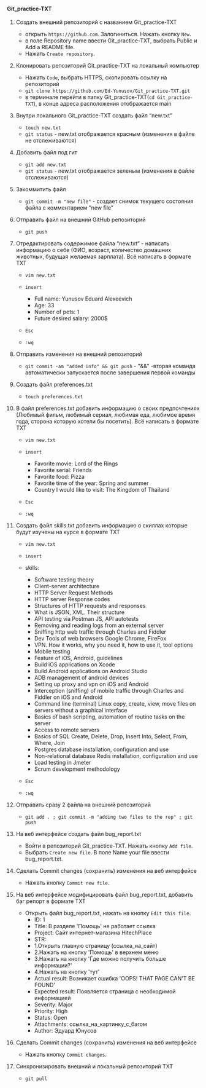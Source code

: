 #### Git_practice-TXT
1. Создать внешний репозиторий c названием Git_practice-TXT
    + открыть `https://github.com`. Залогиниться. Нажать кнопку `New`. 
    + в поле Repository name ввести Git_practice-TXT, выбрать Public и Add a README file. 
    + Нажать `Create repository`.

2. Клонировать репозиторий Git_practice-TXT на локальный компьютер
    + Нажать `Code`, выбрать HTTPS, скопировать ссылку на репозиторий 
    + `git clone https://github.com/Ed-Yunusov/Git_practice-TXT.git`
    + в терминале перейти в папку Git_practice-TXT(`cd Git_practice-TXT`), в конце адреса расположения отображается main

3. Внутри локального Git_practice-TXT создать файл “new.txt”
    + `touch new.txt`
    + `git status` - new.txt отображается красным (изменения в файле не отслеживаются)

4. Добавить файл под гит
    + `git add new.txt`
    + `git status` - new.txt отображается зеленым (изменения в файле отслеживаются)

5. Закоммитить файл
    + `git commit -m "new file"` - создает снимок текущего состояния файла с комментарием "new file"

6. Отправить файл на внешний GitHub репозиторий
    + `git push`

7. Отредактировать содержимое файла “new.txt” - написать информацию о себе (ФИО, возраст, количество домашних животных, будущая желаемая зарплата). Всё написать в формате TXT
    + `vim new.txt` 
    + `insert`
        + Full name: Yunusov Eduard Alexeevich
        + Age: 33
        + Number of pets: 1
        + Future desired salary: 2000$

    + `Esc`
    + `:wq`

8. Отправить изменения на внешний репозиторий
    + `git commit -am "added info" && git push` - "&&" -вторая команда автоматически запускается после завершения первой команды

9. Создать файл preferences.txt
    + `touch preferences.txt`

10. В файл preferences.txt добавить информацию о своих предпочтениях (Любимый фильм, любимый сериал, любимая еда, любимое время года, сторона которую хотели бы посетить). Всё написать в формате TXT
    + `vim new.txt` 
    + `insert`
        + Favorite movie: Lord of the Rings
        + Favorite serial: Friends
        + Favorite food: Pizza
        + Favorite time of the year: Spring and summer
        + Country I would like to visit: The Kingdom of Thailand

    + `Esc`
    + `:wq`

11. Создать файл skills.txt добавить информацию о скиллах которые будут изучены на курсе в формате TXT
    + `vim new.txt` 
    + `insert`
    + skills:
        + Software testing theory
        + Client-server architecture
        + HTTP Server Request Methods
        + HTTP server Response codes
        + Structures of HTTP requests and responses
        + What is JSON, XML. Their structure
        + API testing via Postman JS, API autotests
        + Removing and reading logs from an external server
        + Sniffing http web traffic through Charles and Fiddler
        + Dev Tools of web browsers Google Chrome, FireFox
        + VPN. How it works, why you need it, how to use it, tool options
        + Mobile testing
        + Feature of iOS, Android, guidelines
        + Build iOS applications on Xcode
        + Build Android applications on Android Studio
        + ADB management of android devices
        + Setting up proxy and vpn on iOS and Android
        + Interception (sniffing) of mobile traffic through Charles and Fiddler on iOS and Android
        + Command line (terminal) Linux copy, create, view, move files on servers without a graphical interface
        + Basics of bash scripting, automation of routine tasks on the server
        + Access to remote servers
        + Basics of SQL Create, Delete, Drop, Insert Into, Select, From, Where, Join
        + Postgres database installation, configuration and use
        + Non-relational database Redis installation, configuration and use
        + Load testing in Jmeter
        + Scrum development methodology

    + `Esc`
    + `:wq`

12. Отправить сразу 2 файла на внешний репозиторий
    + `git add . ; git commit -m "adding two files to the rep" ; git push`

13. На веб интерфейсе создать файл bug_report.txt
    + Войти в репозиторий Git_practice-TXT. Нажать кнопку `Add file`.
    + Выбрать `Create new file`. В поле Name your file ввести bug_report.txt.

14. Сделать Commit changes (сохранить) изменения на веб интерфейсе
    + Нажать кнопку `Commit new file`.

15. На веб интерфейсе модифицировать файл bug_report.txt, добавить баг репорт в формате TXT
    + Открыть файл bug_report.txt, нажать на кнопку `Edit this file`.
    	+ ID: 1
    	+ Title: В разделе 'Помощь' не работает ссылка
    	+ Project: Сайт интернет-магазина HitechPlace
    	+ STR:
    	+ 1.Открыть главную страницу (ссылка_на_сайт)
    	+ 2.Нажать на кнопку 'Помощь' в верхнем меню
    	+ 3.Нажать на кнопку 'Где можно получить больше информации?'
    	+ 4.Нажать на кнопку 'тут'
    	+ Actual result: Возникает ошибка 'OOPS! THAT PAGE CAN'T BE FOUND'
    	+ Expected result: Появляется страница с необходимой информацией
    	+ Severity: Major
    	+ Priority: High
    	+ Status: Open
    	+ Attachments: ссылка_на_картинку_с_багом
    	+ Author: Эдуард Юнусов

16. Сделать Commit changes (сохранить) изменения на веб интерфейсе
    + Нажать кнопку `Commit changes`.

17. Синхронизировать внешний и локальный репозиторий TXT
    + `git pull`
